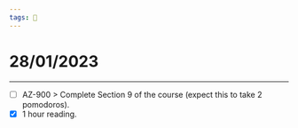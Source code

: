 ```yaml
---
tags: 📆
---
```


# 28/01/2023
---

- [ ] AZ-900 > Complete Section 9 of the course (expect this to take 2 pomodoros).
- [x] 1 hour reading.